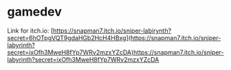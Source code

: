 # gamedev
Link for itch.io:
  [https://snapman7.itch.io/sniper-labirynth?secret=6hOTpgVQT9gdaHGb2HcH4HBxg](https://snapman7.itch.io/sniper-labyrinth?secret=ixOfh3MweH8fYp7WRv2mzxYZcDA)https://snapman7.itch.io/sniper-labyrinth?secret=ixOfh3MweH8fYp7WRv2mzxYZcDA
  
